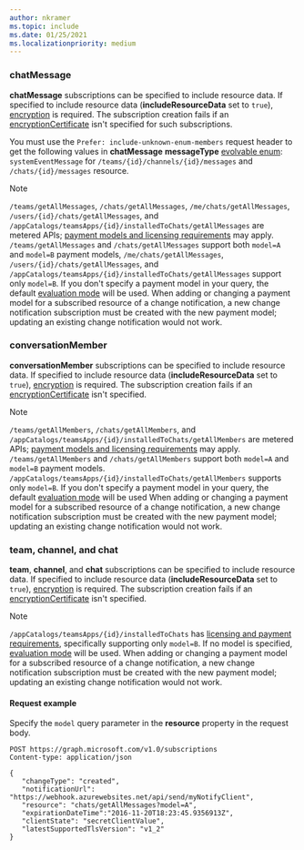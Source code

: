 ```yaml
---
author: nkramer
ms.topic: include
ms.date: 01/25/2021
ms.localizationpriority: medium
---
```


<!-- markdownlint-disable MD041-->

### chatMessage

**chatMessage** subscriptions can be specified to include resource data. If specified to include resource data (**includeResourceData** set to `true`), [encryption](/graph/webhooks-with-resource-data) is required. The subscription creation fails if an [encryptionCertificate](/graph/api/resources/subscription) isn't specified for such subscriptions.

You must use the `Prefer: include-unknown-enum-members` request header to get the following values in **chatMessage** **messageType** [evolvable enum](/graph/best-practices-concept#handling-future-members-in-evolvable-enumerations): `systemEventMessage` for `/teams/{id}/channels/{id}/messages` and `/chats/{id}/messages` resource.

> [!NOTE]
>`/teams/getAllMessages`, `/chats/getAllMessages`, `/me/chats/getAllMessages`, `/users/{id}/chats/getAllMessages`, and `/appCatalogs/teamsApps/{id}/installedToChats/getAllMessages` 
> are metered APIs; [payment models and licensing requirements](/graph/teams-licenses) may apply.
> `/teams/getAllMessages` and `/chats/getAllMessages` support both `model=A` and `model=B` payment models,
> `/me/chats/getAllMessages`, `/users/{id}/chats/getAllMessages`, and `/appCatalogs/teamsApps/{id}/installedToChats/getAllMessages` support only `model=B`.
> If you don't specify a payment model in your query, the default [evaluation mode](/graph/teams-licenses#evaluation-mode-default-requirements) will be used.
> When adding or changing a payment model for a subscribed resource of a change notification, a new change notification subscription must be created with the new payment model; updating an existing change notification would not work.

### conversationMember
**conversationMember** subscriptions can be specified to include resource data. If specified to include resource data (**includeResourceData** set to `true`), [encryption](/graph/webhooks-with-resource-data) is required. The subscription creation fails if an [encryptionCertificate](/graph/api/resources/subscription) isn't specified.

> [!NOTE]
>`/teams/getAllMembers`, `/chats/getAllMembers`, and `/appCatalogs/teamsApps/{id}/installedToChats/getAllMembers` are metered APIs; [payment models and licensing requirements](/graph/teams-licenses) may apply.
> `/teams/getAllMembers` and `/chats/getAllMembers` support both `model=A` and `model=B` payment models. `/appCatalogs/teamsApps/{id}/installedToChats/getAllMembers` supports only `model=B`.
> If you don't specify a payment model in your query, the default [evaluation mode](/graph/teams-licenses#evaluation-mode-default-requirements) will be used
> When adding or changing a payment model for a subscribed resource of a change notification, a new change notification subscription must be created with the new payment model; updating an existing change notification would not work.

### team, channel, and chat
**team**, **channel**, and **chat** subscriptions can be specified to include resource data. If specified to include resource data (**includeResourceData** set to `true`), [encryption](/graph/webhooks-with-resource-data) is required. The subscription creation fails if an [encryptionCertificate](/graph/api/resources/subscription) isn't specified.

> [!NOTE]
>`/appCatalogs/teamsApps/{id}/installedToChats` has [licensing and payment requirements](/graph/teams-licenses), specifically supporting only `model=B`.
> If no model is specified, [evaluation mode](/graph/teams-licenses#evaluation-mode-default-requirements) will be used.
> When adding or changing a payment model for a subscribed resource of a change notification, a new change notification subscription must be created with the new payment model; updating an existing change notification would not work.


#### Request example

Specify the `model` query parameter in the **resource** property in the request body.

```http
POST https://graph.microsoft.com/v1.0/subscriptions
Content-type: application/json

{
   "changeType": "created",
   "notificationUrl": "https://webhook.azurewebsites.net/api/send/myNotifyClient",
   "resource": "chats/getAllMessages?model=A",
   "expirationDateTime":"2016-11-20T18:23:45.9356913Z",
   "clientState": "secretClientValue",
   "latestSupportedTlsVersion": "v1_2"
}
```
